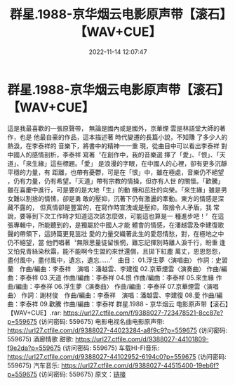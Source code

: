 ﻿---
title: 群星.1988-京华烟云电影原声带【滚石】【WAV+CUE】
date: 2022-11-14 12:07:47
categories: WAV车载音乐、镜像
tags: 华语中文
---
# 群星.1988-京华烟云电影原声带【滚石】【WAV+CUE】

這是我最喜歡的一張原聲帶，
無論是國內或是國外，京華煙
雲是林語堂大師的著作，也是
他最自豪的作品，這本描述著
時代變遷的長篇小說，不知賺
了多少人的熱淚，在李泰祥的
音樂下，將書中的精神一一重
現，從曲目中可以看出李泰祥
對中國人的感情剖析，李泰祥
寫著〝在創作中，我的音樂選
擇了「愛」、「恨」、「天道」、「來生緣」這些標題。「愛」
是浪漫的字眼，在中國人的心裡，卻有更多沉靜平穩的力量，有
距離，也帶有憂鬱，可是在「恨」中，雖在極處，音樂仍不絕望
，仍有力量，仍有希望。「天道」帶有宗教的情操，但亦有人世
的關懷。「歡騰」雖在喜慶中進行，可是要的是大地「生」的動
機和茁壯的向榮。「來生緣」雖是男女難以割捨的情愫，卻是勇
敢的壓抑，沉著下仍有激盪的牽動。東方的情感是深藏不露的，
但真情卻是豐富的，在寫作時宣洩或是壓抑，取捨令人矛盾，我
常說，要等到下次工作時才知道這次該怎麼做，可能這也算是一
種進步吧！〞在這張專輯中，所能聽到的，是獨屬於中國人才能
體會的情感，在潘越雲及李建復歌聲的帶領下，這詩篇更見茁壯
愛的力量交織著此生的愛怨情愁，對，在極地之中仍不絕望，當
他們唱著〝無限思量徒留悵惘，難忘記揮別時離人淚千行，盼重
逢又怕見青絲染秋霜，能不能啊今生盟約來世還償，且拋下紅塵
萬丈，恩恩怨怨，盡付風中，盡付風中，遺忘，遺忘......〞
曲目：
01.浮生夢〈演唱曲〉 作詞：史習蘭　作曲/編曲：李泰祥　演唱：潘越雲、李建復
02.京華煙雲〈演奏曲〉 作曲/編曲：李泰祥
03.天道 作曲/編曲：李泰祥
04.恨 作曲/編曲：李泰祥
05.來生緣 作曲/編曲：李泰祥
06.浮生夢〈演奏曲〉 作曲/編曲：李泰祥
07.京華煙雲〈演唱曲〉 作詞：謝材俊　作曲/編曲：李泰祥　演唱：潘越雲、李建復
08.愛 作曲/編曲：李泰祥
09.歡騰 作曲/編曲：李泰祥
群星.1988 - 京华烟云 电影原声带【滚石】【WAV+CUE】.rar: https://url27.ctfile.com/f/9388027-723478521-8cc87e?p=559675
(访问密码: 559675)
电影电视名曲电影原声带: https://url27.ctfile.com/d/9388027-44023284-a8f9c9?p=559675
(访问密码: 559675)
酒廊情歌 甜歌: https://url27.ctfile.com/d/9388027-44101809-f9e2da?p=559675
(访问密码: 559675)
车载HI-FI音乐: https://url27.ctfile.com/d/9388027-44102952-6194c0?p=559675
(访问密码: 559675)
汽车音乐: https://url27.ctfile.com/d/9388027-44515400-19eb6f?p=559675
(访问密码: 559675)
原文：[链接](https://blog.sina.com.cn/s/blog_1647c7e7601031089.html)